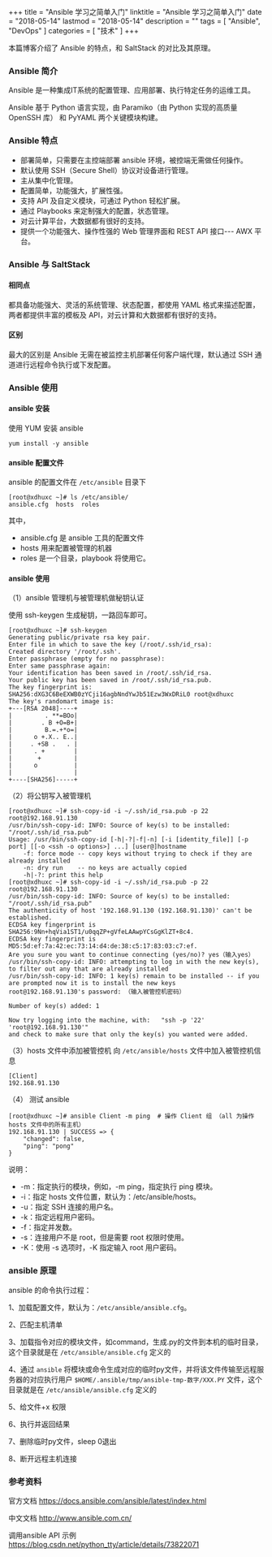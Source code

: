 +++
title = "Ansible 学习之简单入门"
linktitle = "Ansible 学习之简单入门"
date = "2018-05-14"
lastmod = "2018-05-14"
description = ""
tags = [
    "Ansible",
    "DevOps"
]
categories = [
    "技术"
]
+++

本篇博客介绍了 Ansible 的特点，和 SaltStack 的对比及其原理。

<!--more-->

### Ansible 简介
Ansible 是一种集成IT系统的配置管理、应用部署、执行特定任务的运维工具。

Ansible 基于 Python 语言实现，由 Paramiko（由 Python 实现的高质量 OpenSSH 库） 和 PyYAML 两个关键模块构建。

### Ansible 特点
* 部署简单，只需要在主控端部署 ansible 环境，被控端无需做任何操作。
* 默认使用 SSH（Secure Shell）协议对设备进行管理。
* 主从集中化管理。
* 配置简单，功能强大，扩展性强。
* 支持 API 及自定义模块，可通过 Python 轻松扩展。
* 通过 Playbooks 来定制强大的配置，状态管理。
* 对云计算平台，大数据都有很好的支持。
* 提供一个功能强大、操作性强的 Web 管理界面和 REST API 接口--- AWX 平台。


### Ansible 与 SaltStack

#### 相同点
都具备功能强大、灵活的系统管理、状态配置，都使用 YAML 格式来描述配置，两者都提供丰富的模板及 API，对云计算和大数据都有很好的支持。

#### 区别
最大的区别是 Ansible 无需在被监控主机部署任何客户端代理，默认通过 SSH 通道进行远程命令执行或下发配置。

### Ansible 使用

#### ansible 安装
使用 YUM 安装 ansible
```
yum install -y ansible
```

#### ansible 配置文件
ansible 的配置文件在 `/etc/ansible` 目录下
```
[root@xdhuxc ~]# ls /etc/ansible/
ansible.cfg  hosts  roles
```
其中，
* ansible.cfg 是 ansible 工具的配置文件
* hosts 用来配置被管理的机器
* roles 是一个目录，playbook 将使用它。

#### ansible 使用

（1）ansible 管理机与被管理机做秘钥认证

使用 ssh-keygen 生成秘钥，一路回车即可。
```
[root@xdhuxc ~]# ssh-keygen
Generating public/private rsa key pair.
Enter file in which to save the key (/root/.ssh/id_rsa):
Created directory '/root/.ssh'.
Enter passphrase (empty for no passphrase):
Enter same passphrase again:
Your identification has been saved in /root/.ssh/id_rsa.
Your public key has been saved in /root/.ssh/id_rsa.pub.
The key fingerprint is:
SHA256:dXG3C6BeEXWB0zYCji16agbNndYwJb51Ezw3WxDRiL0 root@xdhuxc
The key's randomart image is:
+---[RSA 2048]----+
|         . **=BOo|
|        . B +O=B+|
|         B.=.+*o=|
|      o +.X.. E..|
|     . +SB .   . |
|      . +        |
|       +         |
|      o          |
|                 |
+----[SHA256]-----+
```
（2）将公钥写入被管理机
```
[root@xdhuxc ~]# ssh-copy-id -i ~/.ssh/id_rsa.pub -p 22 root@192.168.91.130
/usr/bin/ssh-copy-id: INFO: Source of key(s) to be installed: "/root/.ssh/id_rsa.pub"
Usage: /usr/bin/ssh-copy-id [-h|-?|-f|-n] [-i [identity_file]] [-p port] [[-o <ssh -o options>] ...] [user@]hostname
	-f: force mode -- copy keys without trying to check if they are already installed
	-n: dry run    -- no keys are actually copied
	-h|-?: print this help
[root@xdhuxc ~]# ssh-copy-id -i ~/.ssh/id_rsa.pub -p 22 root@192.168.91.130
/usr/bin/ssh-copy-id: INFO: Source of key(s) to be installed: "/root/.ssh/id_rsa.pub"
The authenticity of host '192.168.91.130 (192.168.91.130)' can't be established.
ECDSA key fingerprint is SHA256:9Nn+hqVia1ST1/u0qqZP+gVfeLAAwpYCsGgKlZT+8c4.
ECDSA key fingerprint is MD5:5d:ef:7a:42:ec:73:14:d4:de:38:c5:17:83:03:c7:ef.
Are you sure you want to continue connecting (yes/no)? yes（输入yes）
/usr/bin/ssh-copy-id: INFO: attempting to log in with the new key(s), to filter out any that are already installed
/usr/bin/ssh-copy-id: INFO: 1 key(s) remain to be installed -- if you are prompted now it is to install the new keys
root@192.168.91.130's password: （输入被管控机密码）

Number of key(s) added: 1

Now try logging into the machine, with:   "ssh -p '22' 'root@192.168.91.130'"
and check to make sure that only the key(s) you wanted were added.
```
（3）hosts 文件中添加被管控机
向 `/etc/ansible/hosts` 文件中加入被管控机信息
```
[Client]
192.168.91.130
```
（4） 测试 ansible
```
[root@xdhuxc ~]# ansible Client -m ping  # 操作 Client 组 （all 为操作 hosts 文件中的所有主机）
192.168.91.130 | SUCCESS => {
    "changed": false,
    "ping": "pong"
}
```
说明：

* -m：指定执行的模块，例如，-m ping，指定执行 ping 模块。
* -i：指定 hosts 文件位置，默认为：/etc/ansible/hosts。
* -u：指定 SSH 连接的用户名。
* -k：指定远程用户密码。
* -f：指定并发数。
* -s：连接用户不是 root，但是需要 root 权限时使用。
* -K：使用 -s 选项时，-K 指定输入 root 用户密码。

### ansible 原理

ansible 的命令执行过程：

1、加载配置文件，默认为：`/etc/ansible/ansible.cfg`。

2、匹配主机清单

3、加载指令对应的模块文件，如command，生成.py的文件到本机的临时目录，这个目录就是在 `/etc/ansible/ansible.cfg` 定义的

4、通过 `ansible` 将模块或命令生成对应的临时py文件，并将该文件传输至远程服务器的对应执行用户 `$HOME/.ansible/tmp/ansible-tmp-数字/XXX.PY` 文件，这个目录就是在 `/etc/ansible/ansible.cfg` 定义的
    
5、给文件+x 权限

6、执行并返回结果

7、删除临时py文件，sleep 0退出

8、断开远程主机连接

### 参考资料

官方文档 https://docs.ansible.com/ansible/latest/index.html

中文文档 http://www.ansible.com.cn/

调用ansible API 示例 https://blog.csdn.net/python_tty/article/details/73822071

